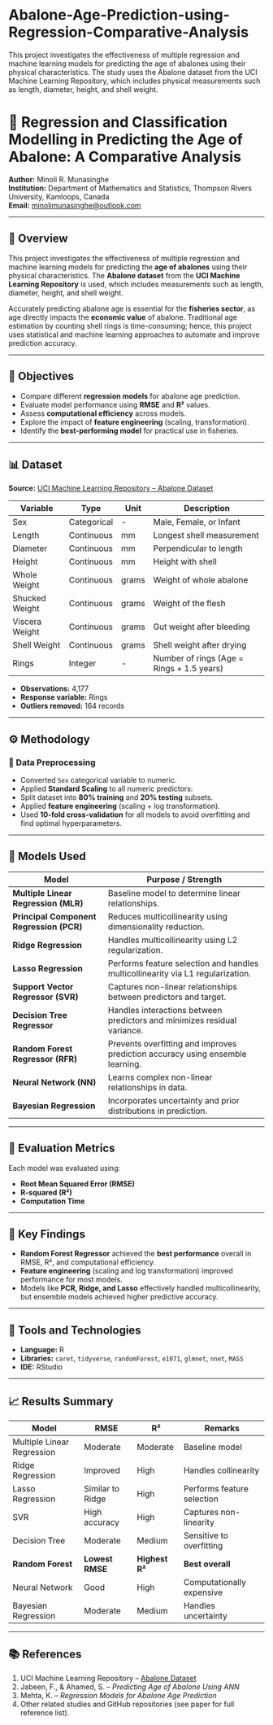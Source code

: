 # Abalone-Age-Prediction-using-Regression-Comparative-Analysis
This project investigates the effectiveness of multiple regression and machine learning models for predicting the age of abalones using their physical characteristics. The study uses the Abalone dataset from the UCI Machine Learning Repository, which includes physical measurements such as length, diameter, height, and shell weight.

# 🐚 Regression and Classification Modelling in Predicting the Age of Abalone: A Comparative Analysis  

**Author:** Minoli R. Munasinghe  
**Institution:** Department of Mathematics and Statistics, Thompson Rivers University, Kamloops, Canada  
**Email:** [minolimunasinghe@outlook.com](mailto:minolimunasinghe@outlook.com)

---

## 📘 Overview  
This project investigates the effectiveness of multiple regression and machine learning models for predicting the **age of abalones** using their physical characteristics. The **Abalone dataset** from the **UCI Machine Learning Repository** is used, which includes measurements such as length, diameter, height, and shell weight.

Accurately predicting abalone age is essential for the **fisheries sector**, as age directly impacts the **economic value** of abalone. Traditional age estimation by counting shell rings is time-consuming; hence, this project uses statistical and machine learning approaches to automate and improve prediction accuracy.

---

## 🎯 Objectives  
- Compare different **regression models** for abalone age prediction.  
- Evaluate model performance using **RMSE** and **R²** values.  
- Assess **computational efficiency** across models.  
- Explore the impact of **feature engineering** (scaling, transformation).  
- Identify the **best-performing model** for practical use in fisheries.

---

## 📊 Dataset  
**Source:** [UCI Machine Learning Repository – Abalone Dataset](https://archive.ics.uci.edu/ml/datasets/abalone)  

| Variable | Type | Unit | Description |
|-----------|------|------|-------------|
| Sex | Categorical | - | Male, Female, or Infant |
| Length | Continuous | mm | Longest shell measurement |
| Diameter | Continuous | mm | Perpendicular to length |
| Height | Continuous | mm | Height with shell |
| Whole Weight | Continuous | grams | Weight of whole abalone |
| Shucked Weight | Continuous | grams | Weight of the flesh |
| Viscera Weight | Continuous | grams | Gut weight after bleeding |
| Shell Weight | Continuous | grams | Shell weight after drying |
| Rings | Integer | - | Number of rings (Age = Rings + 1.5 years) |

- **Observations:** 4,177  
- **Response variable:** Rings  
- **Outliers removed:** 164 records  

---

## ⚙️ Methodology  

### 🔹 Data Preprocessing  
- Converted `Sex` categorical variable to numeric.  
- Applied **Standard Scaling** to all numeric predictors:  
- Split dataset into **80% training** and **20% testing** subsets.  
- Applied **feature engineering** (scaling + log transformation).  
- Used **10-fold cross-validation** for all models to avoid overfitting and find optimal hyperparameters.

---

## 🤖 Models Used  

| Model | Purpose / Strength |
|--------|--------------------|
| **Multiple Linear Regression (MLR)** | Baseline model to determine linear relationships. |
| **Principal Component Regression (PCR)** | Reduces multicollinearity using dimensionality reduction. |
| **Ridge Regression** | Handles multicollinearity using L2 regularization. |
| **Lasso Regression** | Performs feature selection and handles multicollinearity via L1 regularization. |
| **Support Vector Regressor (SVR)** | Captures non-linear relationships between predictors and target. |
| **Decision Tree Regressor** | Handles interactions between predictors and minimizes residual variance. |
| **Random Forest Regressor (RFR)** | Prevents overfitting and improves prediction accuracy using ensemble learning. |
| **Neural Network (NN)** | Learns complex non-linear relationships in data. |
| **Bayesian Regression** | Incorporates uncertainty and prior distributions in prediction. |

---

## 🔧 Evaluation Metrics  
Each model was evaluated using:  
- **Root Mean Squared Error (RMSE)**  
- **R-squared (R²)**  
- **Computation Time**

---

## 🧠 Key Findings  
- **Random Forest Regressor** achieved the **best performance** overall in RMSE, R², and computational efficiency.  
- **Feature engineering** (scaling and log transformation) improved performance for most models.  
- Models like **PCR, Ridge, and Lasso** effectively handled multicollinearity, but ensemble models achieved higher predictive accuracy.

---

## 🧩 Tools and Technologies  
- **Language:** R  
- **Libraries:** `caret`, `tidyverse`, `randomForest`, `e1071`, `glmnet`, `nnet`, `MASS`  
- **IDE:** RStudio  

---

## 📈 Results Summary  

| Model | RMSE | R² | Remarks |
|--------|------|----|----------|
| Multiple Linear Regression | Moderate | Moderate | Baseline model |
| Ridge Regression | Improved | High | Handles collinearity |
| Lasso Regression | Similar to Ridge | High | Performs feature selection |
| SVR | High accuracy | High | Captures non-linearity |
| Decision Tree | Moderate | Medium | Sensitive to overfitting |
| **Random Forest** | **Lowest RMSE** | **Highest R²** | **Best overall** |
| Neural Network | Good | High | Computationally expensive |
| Bayesian Regression | Moderate | Medium | Handles uncertainty |

---

## 📚 References  
1. UCI Machine Learning Repository – [Abalone Dataset](https://archive.ics.uci.edu/ml/datasets/abalone)  
2. Jabeen, F., & Ahamed, S. – *Predicting Age of Abalone Using ANN*  
3. Mehta, K. – *Regression Models for Abalone Age Prediction*  
4. Other related studies and GitHub repositories (see paper for full reference list).  
